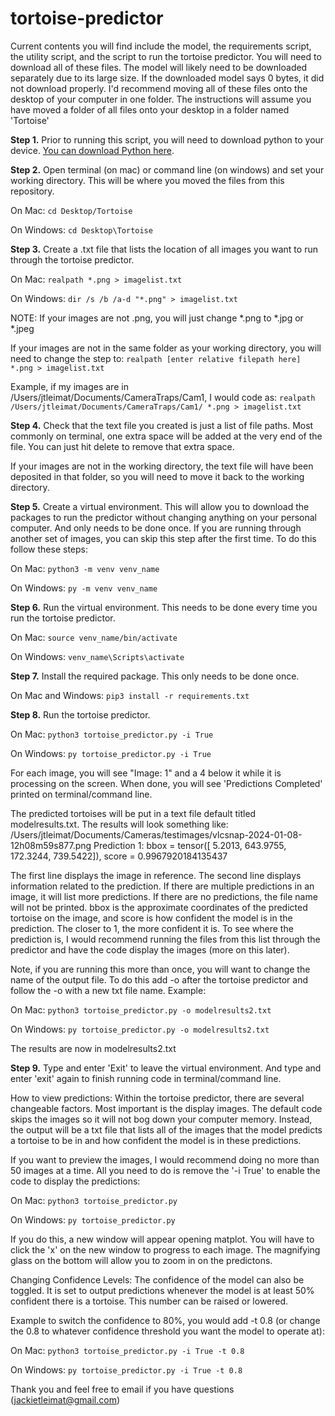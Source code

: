 # tortoise-predictor

Current contents you will find include the model, the requirements script, the utility script, and the script to run the tortoise predictor. You will need to download all of these files. The model will likely need to be downloaded separately due to its large size. If the downloaded model says 0 bytes, it did not download properly. I'd recommend moving all of these files onto the desktop of your computer in one folder. The instructions will assume you have moved a folder of all files onto your desktop in a folder named 'Tortoise'

**Step 1.** Prior to running this script, you will need to download python to your device. [You can download Python here](https://www.python.org/downloads/).


**Step 2.** Open terminal (on mac) or command line (on windows) and set your working directory. This will be where you moved the files from this repository.

On Mac:
`cd Desktop/Tortoise`

On Windows:
`cd Desktop\Tortoise`


**Step 3.** Create a .txt file that lists the location of all images you want to run through the tortoise predictor.

On Mac:
`realpath *.png > imagelist.txt`

On Windows:
`dir /s /b /a-d "*.png" > imagelist.txt`

NOTE: If your images are not .png, you will just change *.png to *.jpg or *.jpeg

If your images are not in the same folder as your working directory, you will need to change the step to:
`realpath [enter relative filepath here] *.png > imagelist.txt`

Example, if my images are in /Users/jtleimat/Documents/CameraTraps/Cam1, I would code as:
`realpath /Users/jtleimat/Documents/CameraTraps/Cam1/ *.png > imagelist.txt`

**Step 4.** Check that the text file you created is just a list of file paths. Most commonly on terminal, one extra space will be added at the very end of the file. You can just hit delete to remove that extra space.

If your images are not in the working directory, the text file will have been deposited in that folder, so you will need to move it back to the working directory.

**Step 5.** Create a virtual environment. This will allow you to download the packages to run the predictor without changing anything on your personal computer. And only needs to be done once. If you are running through another set of images, you can skip this step after the first time. To do this follow these steps:

On Mac:
`python3 -m venv venv_name`

On Windows:
`py -m venv venv_name`


**Step 6.** Run the virtual environment. This needs to be done every time you run the tortoise predictor.

On Mac:
`source venv_name/bin/activate`

On Windows:
`venv_name\Scripts\activate`


**Step 7.** Install the required package. This only needs to be done once. 

On Mac and Windows:
`pip3 install -r requirements.txt`

**Step 8.** Run the tortoise predictor.

On Mac:
`python3 tortoise_predictor.py -i True`

On Windows:
`py tortoise_predictor.py -i True`

For each image, you will see "Image: 1" and a 4 below it while it is processing on the screen. When done, you will see 'Predictions Completed' printed on terminal/command line.

The predicted tortoises will be put in a text file default titled modelresults.txt.
The results will look something like:
/Users/jtleimat/Documents/Cameras/testimages/vlcsnap-2024-01-08-12h08m59s877.png
Prediction 1: bbox = tensor([  5.2013, 643.9755, 172.3244, 739.5422]), score = 0.9967920184135437

The first line displays the image in reference.
The second line displays information related to the prediction. If there are multiple predictions in an image, it will list more predictions. If there are no predictions, the file name will not be printed.
bbox is the approximate coordinates of the predicted tortoise on the image, and score is how confident the model is in the prediction. The closer to 1, the more confident it is. To see where the prediction is, I would recommend running the files from this list through the predictor and have the code display the images (more on this later).

Note, if you are running this more than once, you will want to change the name of the output file. To do this add -o after the tortoise predictor and follow the -o with a new txt file name. Example:

On Mac:
`python3 tortoise_predictor.py -o modelresults2.txt`

On Windows:
`py tortoise_predictor.py -o modelresults2.txt`

The results are now in modelresults2.txt

**Step 9.** Type and enter 'Exit' to leave the virtual environment. And type and enter 'exit' again to finish running code in terminal/command line.

How to view predictions: Within the tortoise predictor, there are several changeable factors. Most important is the display images. The default code skips the images so it will not bog down your computer memory. Instead, the output will be a txt file that lists all of the images that the model predicts a tortoise to be in and how confident the model is in these predictions.

If you want to preview the images, I would recommend doing no more than 50 images at a time. All you need to do is remove the '-i True' to enable the code to display the predictions:

On Mac:
`python3 tortoise_predictor.py`

On Windows:
`py tortoise_predictor.py`

If you do this, a new window will appear opening matplot. You will have to click the 'x' on the new window to progress to each image. The magnifying glass on the bottom will allow you to zoom in on the predictons.


Changing Confidence Levels: The confidence of the model can also be toggled. It is set to output predictions whenever the model is at least 50% confident there is a tortoise. This number can be raised or lowered. 

Example to switch the confidence to 80%, you would add -t 0.8 (or change the 0.8 to whatever confidence threshold you want the model to operate at):

On Mac:
`python3 tortoise_predictor.py -i True -t 0.8`

On Windows:
`py tortoise_predictor.py -i True -t 0.8`



Thank you and feel free to email if you have questions (jackietleimat@gmail.com)
